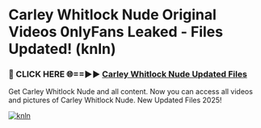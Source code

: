 # Carley Whitlock Nude Original Videos 0nlyFans Leaked - Files Updated! (knln)

<h3>🔴 CLICK HERE 🌐==►► <a href="https://tinyurl.com/5h6xmrr3" rel="nofollow">Carley Whitlock Nude Updated Files</a></h3>

Get Carley Whitlock Nude and all content. Now you can access all videos and pictures of Carley Whitlock Nude. New Updated Files 2025!

[![knln](https://i.imgur.com/KVD873Z.gif)](https://tinyurl.com/5h6xmrr3)
